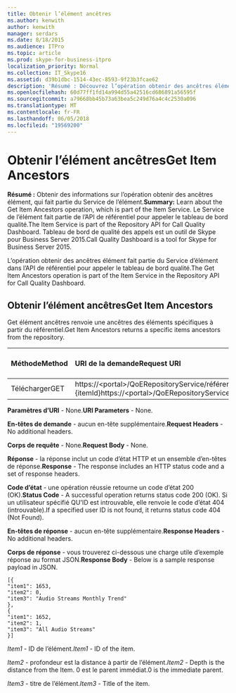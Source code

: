 ```yaml
---
title: Obtenir l’élément ancêtres
ms.author: kenwith
author: kenwith
manager: serdars
ms.date: 8/18/2015
ms.audience: ITPro
ms.topic: article
ms.prod: skype-for-business-itpro
localization_priority: Normal
ms.collection: IT_Skype16
ms.assetid: d39b1dbc-1514-43ec-8593-9f23b3fcae62
description: 'Résumé : Découvrez l’opération obtenir des ancêtres élément, qui fait partie du Service de l’élément. Le Service de l’élément fait partie de l’API de référentiel pour appeler le tableau de bord qualité. Tableau de bord de qualité des appels est un outil de Skype pour Business Server 2015.'
ms.openlocfilehash: 60d77ff1fd14a994d55a42516cd686891a56595f
ms.sourcegitcommit: a79668bb45b73a63bea5c249d76a4c4c2530a096
ms.translationtype: MT
ms.contentlocale: fr-FR
ms.lasthandoff: 06/05/2018
ms.locfileid: "19569200"
---
```

# <a name="get-item-ancestors"></a><span data-ttu-id="1257d-105">Obtenir l’élément ancêtres</span><span class="sxs-lookup"><span data-stu-id="1257d-105">Get Item Ancestors</span></span>
 
<span data-ttu-id="1257d-106">**Résumé :** Obtenir des informations sur l’opération obtenir des ancêtres élément, qui fait partie du Service de l’élément.</span><span class="sxs-lookup"><span data-stu-id="1257d-106">**Summary:** Learn about the Get Item Ancestors operation, which is part of the Item Service.</span></span> <span data-ttu-id="1257d-107">Le Service de l’élément fait partie de l’API de référentiel pour appeler le tableau de bord qualité.</span><span class="sxs-lookup"><span data-stu-id="1257d-107">The Item Service is part of the Repository API for Call Quality Dashboard.</span></span> <span data-ttu-id="1257d-108">Tableau de bord de qualité des appels est un outil de Skype pour Business Server 2015.</span><span class="sxs-lookup"><span data-stu-id="1257d-108">Call Quality Dashboard is a tool for Skype for Business Server 2015.</span></span>
  
<span data-ttu-id="1257d-109">L’opération obtenir des ancêtres élément fait partie du Service d’élément dans l’API de référentiel pour appeler le tableau de bord qualité.</span><span class="sxs-lookup"><span data-stu-id="1257d-109">The Get Item Ancestors operation is part of the Item Service in the Repository API for Call Quality Dashboard.</span></span>
  
## <a name="get-item-ancestors"></a><span data-ttu-id="1257d-110">Obtenir l’élément ancêtres</span><span class="sxs-lookup"><span data-stu-id="1257d-110">Get Item Ancestors</span></span>

<span data-ttu-id="1257d-111">Get élément ancêtres renvoie une ancêtres des éléments spécifiques à partir du référentiel.</span><span class="sxs-lookup"><span data-stu-id="1257d-111">Get Item Ancestors returns a specific items ancestors from the repository.</span></span>
  

|<span data-ttu-id="1257d-112">**Méthode**</span><span class="sxs-lookup"><span data-stu-id="1257d-112">**Method**</span></span>|<span data-ttu-id="1257d-113">**URI de la demande**</span><span class="sxs-lookup"><span data-stu-id="1257d-113">**Request URI**</span></span>|<span data-ttu-id="1257d-114">**Version HTTP**</span><span class="sxs-lookup"><span data-stu-id="1257d-114">**HTTP Version**</span></span>|
|:-----|:-----|:-----|
|<span data-ttu-id="1257d-115">Télécharger</span><span class="sxs-lookup"><span data-stu-id="1257d-115">GET</span></span>  <br/> |<span data-ttu-id="1257d-116">https://\<portal\>/QoERepositoryService/référentiel/itemAncestors / {itemId}</span><span class="sxs-lookup"><span data-stu-id="1257d-116">https://\<portal\>/QoERepositoryService/repository/itemAncestors/{itemId}</span></span>  <br/> |<span data-ttu-id="1257d-117">HTTP/1.1.</span><span class="sxs-lookup"><span data-stu-id="1257d-117">HTTP/1.1</span></span>  <br/> |
   
 <span data-ttu-id="1257d-118">**Paramètres d’URI** - None.</span><span class="sxs-lookup"><span data-stu-id="1257d-118">**URI Parameters** - None.</span></span>
  
 <span data-ttu-id="1257d-119">**En-têtes de demande** - aucun en-tête supplémentaire.</span><span class="sxs-lookup"><span data-stu-id="1257d-119">**Request Headers** - No additional headers.</span></span>
  
 <span data-ttu-id="1257d-120">**Corps de requête** - None.</span><span class="sxs-lookup"><span data-stu-id="1257d-120">**Request Body** - None.</span></span>
  
 <span data-ttu-id="1257d-121">**Réponse** - la réponse inclut un code d’état HTTP et un ensemble d’en-têtes de réponse.</span><span class="sxs-lookup"><span data-stu-id="1257d-121">**Response** - The response includes an HTTP status code and a set of response headers.</span></span>
  
 <span data-ttu-id="1257d-122">**Code d’état** - une opération réussie retourne un code d’état 200 (OK).</span><span class="sxs-lookup"><span data-stu-id="1257d-122">**Status Code** - A successful operation returns status code 200 (OK).</span></span> <span data-ttu-id="1257d-123">Si un utilisateur spécifié QU'ID est introuvable, elle renvoie le code d’état 404 (introuvable).</span><span class="sxs-lookup"><span data-stu-id="1257d-123">If a specified user ID is not found, it returns status code 404 (Not Found).</span></span>
  
 <span data-ttu-id="1257d-124">**En-têtes de réponse** - aucun en-tête supplémentaire.</span><span class="sxs-lookup"><span data-stu-id="1257d-124">**Response Headers** - No additional headers.</span></span>
  
 <span data-ttu-id="1257d-125">**Corps de réponse** - vous trouverez ci-dessous une charge utile d’exemple réponse au format JSON.</span><span class="sxs-lookup"><span data-stu-id="1257d-125">**Response Body** - Below is a sample response payload in JSON.</span></span>
  
```
[{
"item1": 1653,
"item2": 0,
"item3": "Audio Streams Monthly Trend"
},
{
"item1": 1652,
"item2": 1,
"item3": "All Audio Streams"
}]
```

 <span data-ttu-id="1257d-126">*Item1* - ID de l’élément.</span><span class="sxs-lookup"><span data-stu-id="1257d-126">*Item1*  - ID of the item.</span></span>
  
 <span data-ttu-id="1257d-127">*Item2* - profondeur est la distance à partir de l’élément.</span><span class="sxs-lookup"><span data-stu-id="1257d-127">*Item2*  - Depth is the distance from the Item.</span></span> <span data-ttu-id="1257d-128">0 est le parent immédiat.</span><span class="sxs-lookup"><span data-stu-id="1257d-128">0 is the immediate parent.</span></span>
  
 <span data-ttu-id="1257d-129">*Item3* - titre de l’élément.</span><span class="sxs-lookup"><span data-stu-id="1257d-129">*Item3*  - Title of the item.</span></span>
  

